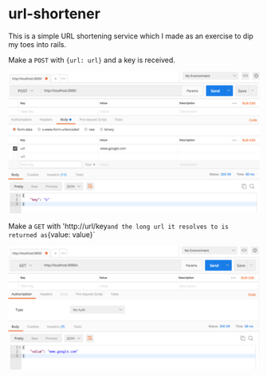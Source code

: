 # url-shortener

This is a simple URL shortening service which I made as an exercise to dip my toes into rails.

Make a `POST` with `{url: url}` and a key is received.

![alt text](https://raw.githubusercontent.com/laaksomavrick/url-shortener/master/img/post.png)

Make a `GET` with 'http://url/key` and the long url it resolves to is returned as `{value: value}`

![alt text](https://raw.githubusercontent.com/laaksomavrick/url-shortener/master/img/get.png)
